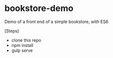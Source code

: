 # bookstore-demo
Demo of a front end of a simple bookstore, with ES6

[Steps]
- clone this repo
- npm install
- gulp serve
